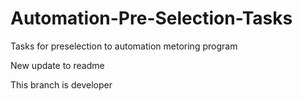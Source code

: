# Automation-Pre-Selection-Tasks
Tasks for preselection to automation metoring program

New update to readme

This branch is developer